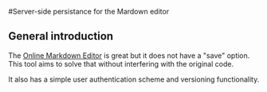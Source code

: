 #Server-side persistance for the Mardown editor

## General introduction

The [Online Markdown Editor][1] is great but it does not have a "save" option.
This tool aims to solve that without interfering with the original code.

It also has a simple user authentication scheme and versioning functionality.

[1]: https://github.com/slhck/online-markdown-editor
